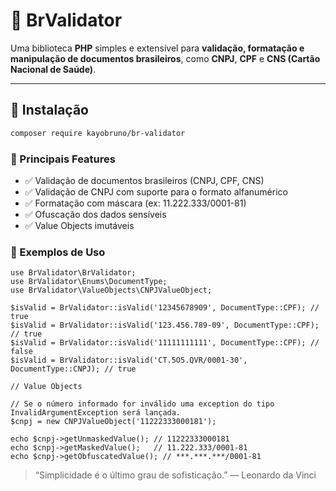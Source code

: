 # 🧩 BrValidator

Uma biblioteca **PHP** simples e extensível para **validação, formatação e manipulação de documentos brasileiros**, como **CNPJ**, **CPF** e **CNS (Cartão Nacional de Saúde)**.  


---

## 🚀 Instalação

```bash
composer require kayobruno/br-validator
```

### 🧠 Principais Features

- ✅ Validação de documentos brasileiros (CNPJ, CPF, CNS)
- ✅ Validação de CNPJ com suporte para o formato alfanumérico
- ✅ Formatação com máscara (ex: 11.222.333/0001-81)
- ✅ Ofuscação dos dados sensíveis
- ✅ Value Objects imutáveis


### 📘 Exemplos de Uso

```
use BrValidator\BrValidator;
use BrValidator\Enums\DocumentType;
use BrValidator\ValueObjects\CNPJValueObject;

$isValid = BrValidator::isValid('12345678909', DocumentType::CPF); // true
$isValid = BrValidator::isValid('123.456.789-09', DocumentType::CPF); // true
$isValid = BrValidator::isValid('11111111111', DocumentType::CPF); // false
$isValid = BrValidator::isValid('CT.5O5.QVR/0001-30', DocumentType::CNPJ); // true

// Value Objects

// Se o número informado for inválido uma exception do tipo InvalidArgumentException será lançada.
$cnpj = new CNPJValueObject('11222333000181');

echo $cnpj->getUnmaskedValue(); // 11222333000181
echo $cnpj->getMaskedValue();   // 11.222.333/0001-81
echo $cnpj->getObfuscatedValue(); // ***.***.***/0001-81

```




> “Simplicidade é o último grau de sofisticação.” — Leonardo da Vinci